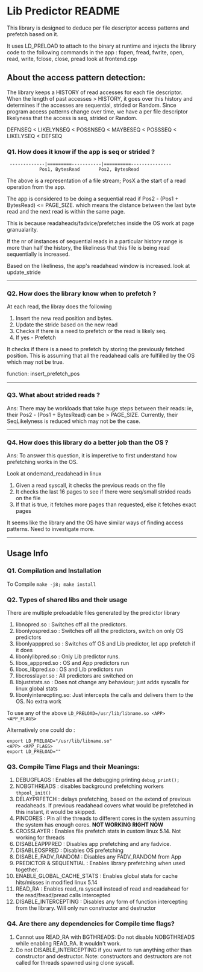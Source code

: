 
# Lib Predictor README
This library is designed to deduce per file descriptor access patterns and prefetch based on it.

It uses LD_PRELOAD to attach to the binary at runtime and injects the library code to the 
following commands in the app : fopen, fread, fwrite, open, read, write, fclose, close, pread
look at frontend.cpp



## About the access pattern detection:

The library keeps a HISTORY of read accesses for each file descriptor.
When the length of past accesses > HISTORY, it goes over this history and determines if 
the accesses are sequential, strided or Random. Since program access patterns change over time,
we have a per file descriptor likelyness that the access is seq, strided or Random.

DEFNSEQ < LIKELYNSEQ < POSSNSEQ < MAYBESEQ < POSSSEQ < LIKELYSEQ < DEFSEQ


### Q1. How does it know if the app is seq or strided ?

```
 -------------|=========-----------|==========---------------
            Pos1, BytesRead       Pos2, BytesRead
```

The above is a representation of a file stream; PosX a the start of a read operation from the app.

The app is considered to be doing a sequential read if Pos2 - (Pos1 + BytesRead) <= PAGE_SIZE.
which means the distance between the last byte read and the next read is within the same page.

This is because readaheads/fadvice/prefetches inside the OS work at page granualarity.

If the nr of instances of sequential reads in a particular history range is more than half the history, the likeliness that this file is being read sequentially is increased.


Based on the likeliness, the app's readahead window is increased. look at update_stride
______________________________________________________________________

### Q2. How does the library know when to prefetch ?

At each read, the libray does the following
1. Insert the new read position and bytes.
2. Update the stride based on the new read
3. Checks if there is a need to prefetch or the read is likely seq.
4. If yes - Prefetch

It checks if there is a need to prefetch by storing the previously fetched position. This is assuming that all the readahead calls are fulfilled by the OS which may not be true.

function: insert_prefetch_pos
_______________________________________________________________________

### Q3. What about strided reads ?

Ans: There may be workloads that take huge steps between their reads: ie, their Pos2 - (Pos1 + BytesRead) can be > PAGE_SIZE. 
Currently, their SeqLikelyness is reduced which may not be the case.
_______________________________________________________________________

### Q4. How does this library do a better job than the OS ?


Ans: To answer this question, it is imperetive to first understand how prefetching works in the OS.

Look at ondemand_readahead in linux


1. Given a read syscall, it checks the previous reads on the file
2. It checks the last 16 pages to see if there were seq/small strided reads on the file
3. If that is true, it fetches more pages than requested, else it fetches exact pages



It seems like the library and the OS have similar ways of finding access patterns. Need to investigate more.
_______________________________________________________________________

## Usage Info

### Q1. Compilation and Installation
To Compile `make -j8; make install`

### Q2. Types of shared libs and their usage

There are multiple preloadable files generated by the predictor library
1. libnopred.so : Switches off all the predictors.
2. libonlyospred.so : Switches off all the predictors, switch on only OS predictors
3. libonlyapppred.so : Switches off OS and Lib predictor, let app prefetch if it does
4. libonlylibpred.so : Only Lib predictor runs.
5. libos_apppred.so : OS and App predictors run
6. libos_libpred.so : OS and Lib predictors run
7. libcrosslayer.so : All predictors are switched on
8. libjuststats.so : Does not change any behaviour; just adds syscalls for linux global stats
9. libonlyinterecpting.so: Just intercepts the calls and delivers them to the OS. No extra work

To use any of the above `LD_PRELOAD=/usr/lib/libname.so <APP> <APP_FLAGS>`

Alternatively one could do : 
```
export LD_PRELOAD="/usr/lib/libname.so"
<APP> <APP_FLAGS>
export LD_PRELOAD=""
```
### Q3. Compile Time Flags and their Meanings:
1. DEBUGFLAGS : Enables all the debugging printing `debug_print();`
2. NOBGTHREADS : disables background prefetching workers `thpool_init()`
3. DELAYPRFETCH : delays prefetching, based on the extend of previous readaheads. If previous readahead covers what would be prefetched in this instant, it would be skipped.
4. PINCORES : Pin all the threads to different cores in the system assuming the system has enough cores. **NOT WORKING RIGHT NOW**
5. CROSSLAYER : Enables file prefetch stats in custom linux 5.14. Not working for threads
6. DISABLEAPPPRED : Disables app prefetching and any fadvice.
7. DISABLEOSPRED : Disables OS prefetching
8. DISABLE_FADV_RANDOM : Disables any FADV_RANDOM from App
9. PREDICTOR & SEQUENTIAL : Enables library prefetching when used together. 
10. ENABLE_GLOBAL_CACHE_STATS : Enables global stats for cache hits/misses in modified linux 5.14
11. READ_RA : Enables read_ra syscall instead of read and readahead for the read/fread/pread calls intercepted
12. DISABLE_INTERCEPTING : Disables any form of function intercepting from the library. Will only run constructor and destructor

### Q4. Are there any dependencies for Compile time flags?
1. Cannot use READ_RA with BGTHREADS: Do not disable NOBGTHREADS while enabling READ_RA. It wouldn't work.
2. Do not DISABLE_INTERCEPTING if you want to run anything other than constructor and destructor. Note: constructors and destructors are not called for threads spawned using clone syscall.
